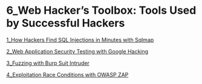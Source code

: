 # 6_Web Hacker’s Toolbox: Tools Used by Successful Hackers

[1_How Hackers Find SQL Injections in Minutes with Sqlmap ](6_Web%20Hacker%E2%80%99s%20Toolbox%20Tools%20Used%20by%20Successful%20Ha%20b4f6232a47b74948980288cef2f43e5c/1_How%20Hackers%20Find%20SQL%20Injections%20in%20Minutes%20with%20%202bbb9c5586cd4096823a073055bf6114.md)

[2_Web Application Security Testing with Google Hacking](6_Web%20Hacker%E2%80%99s%20Toolbox%20Tools%20Used%20by%20Successful%20Ha%20b4f6232a47b74948980288cef2f43e5c/2_Web%20Application%20Security%20Testing%20with%20Google%20Hac%20800561dd902f41a88d46f87f382fe31e.md)

[3_Fuzzing with Burp Suit Intruder](6_Web%20Hacker%E2%80%99s%20Toolbox%20Tools%20Used%20by%20Successful%20Ha%20b4f6232a47b74948980288cef2f43e5c/3_Fuzzing%20with%20Burp%20Suit%20Intruder%20796986fc6c7c44309ce54b23573f8a11.md)

[4_Exploitation Race Conditions with OWASP ZAP](6_Web%20Hacker%E2%80%99s%20Toolbox%20Tools%20Used%20by%20Successful%20Ha%20b4f6232a47b74948980288cef2f43e5c/4_Exploitation%20Race%20Conditions%20with%20OWASP%20ZAP%2019e0c9be63fb45c4aa5c1e42ea4954ae.md)